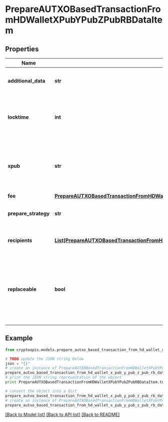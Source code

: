 # PrepareAUTXOBasedTransactionFromHDWalletXPubYPubZPubRBDataItem


## Properties
Name | Type | Description | Notes
------------ | ------------- | ------------- | -------------
**additional_data** | **str** | Representation of the additional data. | [optional] 
**locktime** | **int** | Represents the time at which a particular transaction can be added to the blockchain. | [optional] 
**xpub** | **str** | Defines the account extended publicly known key which is used to derive all child public keys. | 
**fee** | [**PrepareAUTXOBasedTransactionFromHDWalletXPubYPubZPubRBDataItemFee**](PrepareAUTXOBasedTransactionFromHDWalletXPubYPubZPubRBDataItemFee.md) |  | 
**prepare_strategy** | **str** | Representation of the transaction&#39;s strategy type | [optional] 
**recipients** | [**List[PrepareAUTXOBasedTransactionFromHDWalletXPubYPubZPubRBDataItemRecipientsInner]**](PrepareAUTXOBasedTransactionFromHDWalletXPubYPubZPubRBDataItemRecipientsInner.md) | Object Array representation of transaction receivers | 
**replaceable** | **bool** | Representation of whether the transaction is replaceable. This is an Optional attribute that is not supported for Dogecoin, Dash and Bitcoin-Cash. | [optional] 

## Example

```python
from cryptoapis.models.prepare_autxo_based_transaction_from_hd_wallet_x_pub_y_pub_z_pub_rb_data_item import PrepareAUTXOBasedTransactionFromHDWalletXPubYPubZPubRBDataItem

# TODO update the JSON string below
json = "{}"
# create an instance of PrepareAUTXOBasedTransactionFromHDWalletXPubYPubZPubRBDataItem from a JSON string
prepare_autxo_based_transaction_from_hd_wallet_x_pub_y_pub_z_pub_rb_data_item_instance = PrepareAUTXOBasedTransactionFromHDWalletXPubYPubZPubRBDataItem.from_json(json)
# print the JSON string representation of the object
print PrepareAUTXOBasedTransactionFromHDWalletXPubYPubZPubRBDataItem.to_json()

# convert the object into a dict
prepare_autxo_based_transaction_from_hd_wallet_x_pub_y_pub_z_pub_rb_data_item_dict = prepare_autxo_based_transaction_from_hd_wallet_x_pub_y_pub_z_pub_rb_data_item_instance.to_dict()
# create an instance of PrepareAUTXOBasedTransactionFromHDWalletXPubYPubZPubRBDataItem from a dict
prepare_autxo_based_transaction_from_hd_wallet_x_pub_y_pub_z_pub_rb_data_item_form_dict = prepare_autxo_based_transaction_from_hd_wallet_x_pub_y_pub_z_pub_rb_data_item.from_dict(prepare_autxo_based_transaction_from_hd_wallet_x_pub_y_pub_z_pub_rb_data_item_dict)
```
[[Back to Model list]](../README.md#documentation-for-models) [[Back to API list]](../README.md#documentation-for-api-endpoints) [[Back to README]](../README.md)


